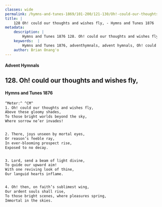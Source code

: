 ```yaml
---
classes: wide
permalink: /hymns-and-tunes-1869/101-200/121-130/Oh!-could-our-thoughts-and-wishes-fly,/
title: |
    128 Oh! could our thoughts and wishes fly, - Hymns and Tunes 1876
metadata:
    description: |
        Hymns and Tunes 1876 128. Oh! could our thoughts and wishes fly,. Above these gloomy shades, To those bright worlds beyond the sky, Where sorrow ne’er invades! 
    keywords:  |
        Hymns and Tunes 1876, adventhymnals, advent hymnals, Oh! could our thoughts and wishes fly,, Above these gloomy shades,, 
    author: Brian Onang'o
---
```


#### Advent Hymnals
## 128. Oh! could our thoughts and wishes fly,
####  Hymns and Tunes 1876

```txt
^Meter:^ ^CM^
1. Oh! could our thoughts and wishes fly,
Above these gloomy shades,
To those bright worlds beyond the sky,
Where sorrow ne’er invades!


2. There, joys unseen by mortal eyes,
Or reason’s feeble ray,
In ever-blooming prospect rise,
Exposed to no decay.


3. Lord, send a beam of light divine,
To guide our upward aim!
With one reviving look of thine,
Our languid hearts inflame.


4. Oh! then, on faith’s sublimest wing,
Our ardent souls shall rise,
To those bright scenes, where pleasures spring,
Immortal in the skies.
```